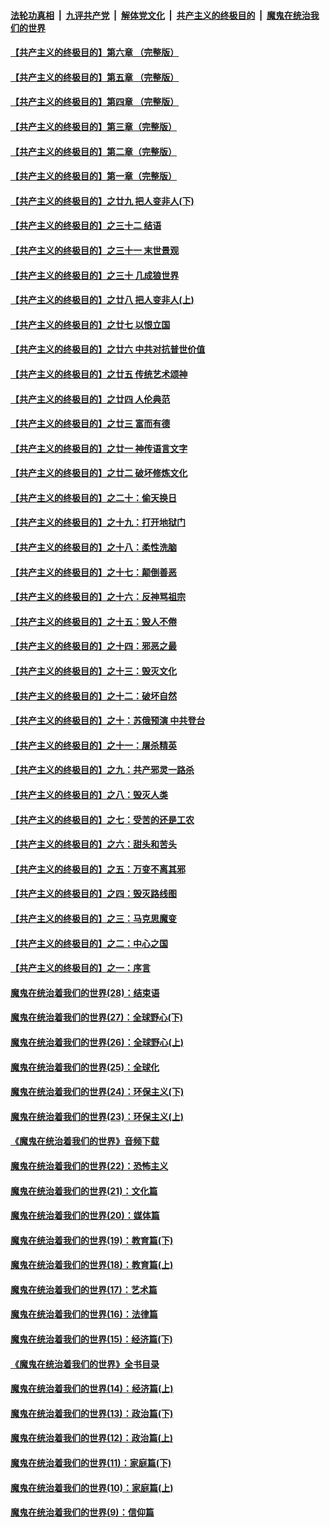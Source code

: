 ####  [法轮功真相](../../../../basic/blob/master/README.md?t=07010931) &nbsp;|&nbsp; [九评共产党](../../../../9ping.md/blob/master/README.md?t=07010931) &nbsp;|&nbsp; [解体党文化](../../../../jtdwh.md/blob/master/README.md?t=07010931)  &nbsp;|&nbsp; [共产主义的终极目的](../../../../gczydzjmd.md/blob/master/README.md?t=07010931) &nbsp;|&nbsp; [魔鬼在统治我们的世界](../../../../mgztzwmdsj.md/blob/master/README.md?t=07010931) 

#### [【共产主义的终极目的】第六章 （完整版）](../pages/nsc422/n11428913.md?t=07010931) 

#### [【共产主义的终极目的】第五章 （完整版）](../pages/nsc422/n11428912.md?t=07010931) 

#### [【共产主义的终极目的】第四章 （完整版）](../pages/nsc422/n11428907.md?t=07010931) 

#### [【共产主义的终极目的】第三章（完整版）](../pages/nsc422/n11428848.md?t=07010931) 

#### [【共产主义的终极目的】第二章（完整版）](../pages/nsc422/n11428831.md?t=07010931) 

#### [【共产主义的终极目的】第一章（完整版）](../pages/nsc422/n11417651.md?t=07010931) 

#### [【共产主义的终极目的】之廿九 把人变非人(下)](../pages/nsc422/n11344140.md?t=07010931) 

#### [【共产主义的终极目的】之三十二 结语](../pages/nsc422/n11360535.md?t=07010931) 

#### [【共产主义的终极目的】之三十一 末世景观](../pages/nsc422/n11351129.md?t=07010931) 

#### [【共产主义的终极目的】之三十 几成狼世界](../pages/nsc422/n11348280.md?t=07010931) 

#### [【共产主义的终极目的】之廿八 把人变非人(上)](../pages/nsc422/n11340492.md?t=07010931) 

#### [【共产主义的终极目的】之廿七 以恨立国](../pages/nsc422/n11336944.md?t=07010931) 

#### [【共产主义的终极目的】之廿六 中共对抗普世价值](../pages/nsc422/n11324785.md?t=07010931) 

#### [【共产主义的终极目的】之廿五 传统艺术颂神](../pages/nsc422/n11296396.md?t=07010931) 

#### [【共产主义的终极目的】之廿四 人伦典范](../pages/nsc422/n11296397.md?t=07010931) 

#### [【共产主义的终极目的】之廿三 富而有德](../pages/nsc422/n11283598.md?t=07010931) 

#### [【共产主义的终极目的】之廿一 神传语言文字](../pages/nsc422/n11263265.md?t=07010931) 

#### [【共产主义的终极目的】之廿二 破坏修炼文化](../pages/nsc422/n11245728.md?t=07010931) 

#### [【共产主义的终极目的】之二十：偷天换日](../pages/nsc422/n11238846.md?t=07010931) 

#### [【共产主义的终极目的】之十九：打开地狱门](../pages/nsc422/n11206376.md?t=07010931) 

#### [【共产主义的终极目的】之十八：柔性洗脑](../pages/nsc422/n11199994.md?t=07010931) 

#### [【共产主义的终极目的】之十七：颠倒善恶](../pages/nsc422/n11179782.md?t=07010931) 

#### [【共产主义的终极目的】之十六：反神骂祖宗](../pages/nsc422/n11166798.md?t=07010931) 

#### [【共产主义的终极目的】之十五：毁人不倦](../pages/nsc422/n11166792.md?t=07010931) 

#### [【共产主义的终极目的】之十四：邪恶之最](../pages/nsc422/n11150249.md?t=07010931) 

#### [【共产主义的终极目的】之十三：毁灭文化](../pages/nsc422/n11135227.md?t=07010931) 

#### [【共产主义的终极目的】之十二：破坏自然](../pages/nsc422/n11135214.md?t=07010931) 

#### [【共产主义的终极目的】之十：苏俄预演 中共登台](../pages/nsc422/n11118424.md?t=07010931) 

#### [【共产主义的终极目的】之十一：屠杀精英](../pages/nsc422/n11118442.md?t=07010931) 

#### [【共产主义的终极目的】之九：共产邪灵一路杀](../pages/nsc422/n11114139.md?t=07010931) 

#### [【共产主义的终极目的】之八：毁灭人类](../pages/nsc422/n11108503.md?t=07010931) 

#### [【共产主义的终极目的】之七：受苦的还是工农](../pages/nsc422/n11101809.md?t=07010931) 

#### [【共产主义的终极目的】之六：甜头和苦头](../pages/nsc422/n11096971.md?t=07010931) 

#### [【共产主义的终极目的】之五：万变不离其邪](../pages/nsc422/n11091285.md?t=07010931) 

#### [【共产主义的终极目的】之四：毁灭路线图](../pages/nsc422/n11086284.md?t=07010931) 

#### [【共产主义的终极目的】之三：马克思魔变](../pages/nsc422/n11061941.md?t=07010931) 

#### [【共产主义的终极目的】之二：中心之国](../pages/nsc422/n11047728.md?t=07010931) 

#### [【共产主义的终极目的】之一：序言](../pages/nsc422/n11086077.md?t=07010931) 

#### [魔鬼在统治着我们的世界(28)：结束语](../pages/nsc422/n10936246.md?t=07010931) 

#### [魔鬼在统治着我们的世界(27)：全球野心(下)](../pages/nsc422/n10928319.md?t=07010931) 

#### [魔鬼在统治着我们的世界(26)：全球野心(上)](../pages/nsc422/n10900318.md?t=07010931) 

#### [魔鬼在统治着我们的世界(25)：全球化](../pages/nsc422/n10788205.md?t=07010931) 

#### [魔鬼在统治着我们的世界(24)：环保主义(下)](../pages/nsc422/n10695307.md?t=07010931) 

#### [魔鬼在统治着我们的世界(23)：环保主义(上)](../pages/nsc422/n10688613.md?t=07010931) 

#### [《魔鬼在统治着我们的世界》音频下载](../pages/nsc422/n10635553.md?t=07010931) 

#### [魔鬼在统治着我们的世界(22)：恐怖主义](../pages/nsc422/n10614727.md?t=07010931) 

#### [魔鬼在统治着我们的世界(21)：文化篇](../pages/nsc422/n10597706.md?t=07010931) 

#### [魔鬼在统治着我们的世界(20)：媒体篇](../pages/nsc422/n10586579.md?t=07010931) 

#### [魔鬼在统治着我们的世界(19)：教育篇(下)](../pages/nsc422/n10564808.md?t=07010931) 

#### [魔鬼在统治着我们的世界(18)：教育篇(上)](../pages/nsc422/n10526970.md?t=07010931) 

#### [魔鬼在统治着我们的世界(17)：艺术篇](../pages/nsc422/n10499093.md?t=07010931) 

#### [魔鬼在统治着我们的世界(16)：法律篇](../pages/nsc422/n10485969.md?t=07010931) 

#### [魔鬼在统治着我们的世界(15)：经济篇(下)](../pages/nsc422/n10469975.md?t=07010931) 

#### [《魔鬼在统治着我们的世界》全书目录](../pages/nsc422/n10464261.md?t=07010931) 

#### [魔鬼在统治着我们的世界(14)：经济篇(上)](../pages/nsc422/n10457370.md?t=07010931) 

#### [魔鬼在统治着我们的世界(13)：政治篇(下)](../pages/nsc422/n10448270.md?t=07010931) 

#### [魔鬼在统治着我们的世界(12)：政治篇(上)](../pages/nsc422/n10444576.md?t=07010931) 

#### [魔鬼在统治着我们的世界(11)：家庭篇(下)](../pages/nsc422/n10440961.md?t=07010931) 

#### [魔鬼在统治着我们的世界(10)：家庭篇(上)](../pages/nsc422/n10435448.md?t=07010931) 

#### [魔鬼在统治着我们的世界(9)：信仰篇](../pages/nsc422/n10432159.md?t=07010931) 

